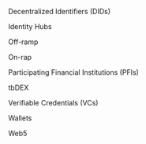 
Decentralized Identifiers (DIDs)

Identity Hubs

Off-ramp

On-rap

Participating Financial Institutions (PFIs)

tbDEX

Verifiable Credentials (VCs)

Wallets

Web5

